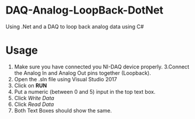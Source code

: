 # DAQ-Analog-LoopBack-DotNet
Using .Net and a DAQ to loop back analog data using C#

# Usage

1. Make sure you have connected you NI-DAQ device properly.
3.Connect the Analog In and Analog Out pins together (Loopback).
1. Open the .sln file using Visual Studio 2017
2. Click on __RUN__
3. Put a numeric (between 0 and 5) input in the top text box.
4. Click _Write Data_
5. Click _Read Data_ 
6. Both Text Boxes should show the same.
